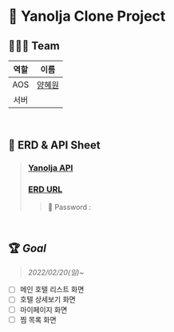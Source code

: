 # 📌 Yanolja Clone Project


## 👩🏻‍💻 Team
| 역할 | 이름 | 
| :---: | :----: |
| AOS | [양혜원](https://github.com/hhyewon) | 
| 서버 | []() |

<br />

## 💌 ERD & API Sheet    
> ### [Yanolja API]()     
> ### [ERD URL]()     
>> 🔑 Password : 

<br />

## 🏆 _Goal_
> _2022/02/20(일)~_     
- [ ] 메인 호텔 리스트 화면
- [ ] 호텔 상세보기 화면
- [ ] 마이페이지 화면    
- [ ] 찜 목록 화면   
<br />
